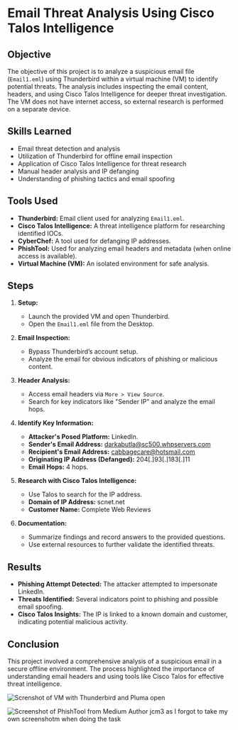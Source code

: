 # Email Threat Analysis Using Cisco Talos Intelligence

## Objective

The objective of this project is to analyze a suspicious email file (`Email1.eml`) using Thunderbird within a virtual machine (VM) to identify potential threats. The analysis includes inspecting the email content, headers, and using Cisco Talos Intelligence for deeper threat investigation. The VM does not have internet access, so external research is performed on a separate device.

## Skills Learned

- Email threat detection and analysis
- Utilization of Thunderbird for offline email inspection
- Application of Cisco Talos Intelligence for threat research
- Manual header analysis and IP defanging
- Understanding of phishing tactics and email spoofing

## Tools Used

- **Thunderbird:** Email client used for analyzing `Email1.eml`.
- **Cisco Talos Intelligence:** A threat intelligence platform for researching identified IOCs.
- **CyberChef:** A tool used for defanging IP addresses.
- **PhishTool:** Used for analyzing email headers and metadata (when online access is available).
- **Virtual Machine (VM):** An isolated environment for safe analysis.

## Steps

1. **Setup:**
   - Launch the provided VM and open Thunderbird.
   - Open the `Email1.eml` file from the Desktop.

2. **Email Inspection:**
   - Bypass Thunderbird’s account setup.
   - Analyze the email for obvious indicators of phishing or malicious content.

3. **Header Analysis:**
   - Access email headers via `More > View Source`.
   - Search for key indicators like "Sender IP" and analyze the email hops.

4. **Identify Key Information:**
   - **Attacker's Posed Platform:** LinkedIn.
   - **Sender's Email Address:** darkabutla@sc500.whpservers.com
   - **Recipient's Email Address:** cabbagecare@hotsmail.com
   - **Originating IP Address (Defanged):** 204[.]93[.]183[.]11
   - **Email Hops:** 4 hops.

5. **Research with Cisco Talos Intelligence:**
   - Use Talos to search for the IP address.
   - **Domain of IP Address:** scnet.net
   - **Customer Name:** Complete Web Reviews

6. **Documentation:**
   - Summarize findings and record answers to the provided questions.
   - Use external resources to further validate the identified threats.

## Results

- **Phishing Attempt Detected:** The attacker attempted to impersonate LinkedIn.
- **Threats Identified:** Several indicators point to phishing and possible email spoofing.
- **Cisco Talos Insights:** The IP is linked to a known domain and customer, indicating potential malicious activity.

## Conclusion

This project involved a comprehensive analysis of a suspicious email in a secure offline environment. The process highlighted the importance of understanding email headers and using tools like Cisco Talos for effective threat intelligence.

![Screnshot of VM with Thunderbird and Pluma open](https://github.com/user-attachments/assets/04c7b5ac-c2a7-4546-8178-b5cc98efdb27)

![Screenshot of PhishTool from Medium Author jcm3 as I forgot to take my own screenshotm when doing the task](https://github.com/user-attachments/assets/2337203e-9047-448b-a92d-ef4b44ee9835)



